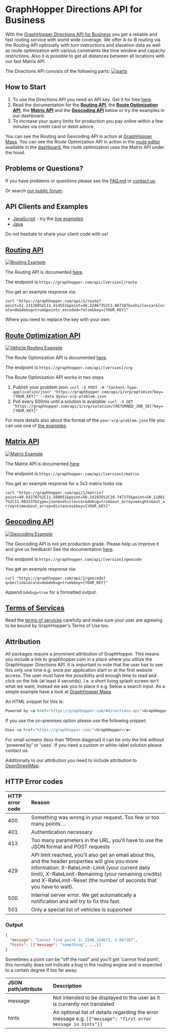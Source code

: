 # GraphHopper Directions API for Business

With the [ GraphHopper Directions API for Business](https://graphhopper.com/#directions-api) you get a reliable and fast routing service with world wide coverage. We offer A-to-B routing via the Routing API optionally with turn instructions and elevation data as well as route optimization with various constraints like time window and capacity restrictions. Also it is possible to get all distances between all locations with our fast Matrix API.

The Directions API consists of the following parts:
[![parts](./img/directions-api-parts.png)](./index.md)

## How to Start

 1. To use the Directions API you need an API key. Get it for free [here](https://graphhopper.com/#directions-api).
 2. Read the documentation for the **[Routing API](#routing-api)**, the **[Route Optimization API](#route-optimization-api)**, the **[Matrix API](#matrix-api)** and the **[Geocoding API](#geocoding-api)** below or try the examples in our dashboard.
 3. To increase your query limits for production you pay online within a few minutes via credit card or debit advice.

You can see the Routing and Geocoding API in action at [GraphHopper Maps](https://graphhopper.com/maps). You can see the Route Optimization API in action in the [route editor](https://graphhopper.com/blog/2015/07/21/graphhoppers-new-route-optimization-editor/) available in the [dashboard](https://graphhopper.com/#directions-api), the route optimization uses the Matrix API under the hood.

## Problems or Questions?

If you have problems or questions please see the [FAQ.md](FAQ.md) or [contact us](https://graphhopper.com/#contact).

Or search [our public forum](https://discuss.graphhopper.com/c/directions-api).

## API Clients and Examples

 * [JavaScript](https://github.com/graphhopper/directions-api-js-client) - try the [live examples](https://graphhopper.com/api/1/examples/)
 * [Java](https://github.com/graphhopper/directions-api-java-client)

Do not hesitate to share your client code with us!

## [Routing API](docs-routing.md)

[![Routing Example](./img/routing-example.png)](./docs-routing.md)

The Routing API is documented [here](./docs-routing.md).

The endpoint is `https://graphhopper.com/api/[version]/route`

You get an example response via:

`curl "https://graphhopper.com/api/1/route?point=51.131108%2C12.414551&point=48.224673%2C3.867187&vehicle=car&locale=de&debug=true&points_encoded=false&key=[YOUR_KEY]"`

Where you need to replace the key with your own

## [Route Optimization API](./docs-route-optimization.md)

[![Vehicle Routing Example](./img/vrp-example.png)](./docs-route-optimization.md)

The Route Optimization API is documented [here](./docs-route-optimization.md).

The endpoint is `https://graphhopper.com/api/[version]/vrp`

The Route Optimization API works in two steps

 1. Publish your problem json:
    `curl -X POST -H "Content-Type: application/json" "https://graphhopper.com/api/1/vrp/optimize?key=[YOUR_KEY]" --data @your-vrp-problem.json`
 2. Poll every 500ms until a solution is available:
    `curl -X GET "https://graphhopper.com/api/1/vrp/solution/[RETURNED_JOB_ID]?key=[YOUR_KEY]"`
  
For more details also about the format of the `your-vrp-problem.json` file you can use one of [the examples](https://github.com/graphhopper/directions-api-js-client/tree/master/route-optimization-examples).

## [Matrix API](./docs-matrix.md)

[![Matrix Example](./img/matrix-example.png)](./docs-matrix.md)

The Matrix API is documented [here](./docs-matrix.md)

The endpoint is `https://graphhopper.com/api/[version]/matrix`

You get an example response for a 3x3 matrix looks via:

`curl "https://graphhopper.com/api/1/matrix?point=49.932707%2C11.588051&point=50.241935%2C10.747375&point=50.118817%2C11.983337&type=json&vehicle=car&debug=true&out_array=weights&out_array=times&out_array=distances&key=[YOUR_KEY]"`

## [Geocoding API](./docs-geocoding.md)

[![Geocoding Example](./img/geocoding-example.png)](./docs-geocoding.md)

The Geocoding API is not yet production grade. Please help us improve it and give us feedback! See the documentation [here](./docs-geocoding.md).

The endpoint is `https://graphhopper.com/api/[version]/geocode`

You get an example response via:

`curl "https://graphhopper.com/api/1/geocode?q=berlin&locale=de&debug=true&key=[YOUR_KEY]"`

Append `&debug=true` for a formatted output.

<!--
## Isochrone API

Use this API to calculate reachability polygons for specific points. Please contact us for further details.

![Isochrone Illustration](https://raw.githubusercontent.com/graphhopper/directions-api/6fd1ce50a3c86b7f03823912fafa370f14ae11ec/img/isochrone-example.png)

## Map Matching API

Use this API to match recorded GPS tracks with roads and associate useful information like turn instructions or speed limit, i.e. it provides a 'snap to road' functionality. Please contact us for further details.

![Map Matching Illustration](https://karussell.files.wordpress.com/2014/07/map-matching.png?w=242)

-->

## [Terms of Services](https://graphhopper.com/terms.html)

Read the [terms of services](https://graphhopper.com/terms.html) carefully and make sure your user are agreeing to be bound by GraphHopper's Terms of Use too.

## Attribution

All packages require a prominent attribution of GraphHopper. This means you include a link to graphhopper.com in a place where you utilize the GraphHopper Directions API. It is important to note that the user has to see this only one time e.g. once per application start or at the first website access. The user must have the possibility and enough time to read and click on the link (at least 4 seconds). I.e. a short living splash screen isn't what we want, instead we ask you to place it e.g. below a search input. As a simple example have a look at [GraphHopper Maps](https://graphhopper.com/maps/)

An HTML snippet for this is:

```html
Powered by <a href="https://graphhopper.com/#directions-api">GraphHopper API</a>
```

If you use the on-premises option please use the following snippet:
```html
Uses <a href="https://graphhopper.com/">GraphHopper</a>
```

For small screens (less than 190mm diagonal) it can be only the link without 'powered by' or 'uses'. If you need a custom or white-label solution please contact us.

Additionally to our attribution you need to include attribution to [OpenStreetMap](https://www.openstreetmap.org/copyright/).

## HTTP Error codes

HTTP error code | Reason
:---------------|:------------
400             | Something was wrong in your request. Too few or too many points. ..
401             | Authentication necessary
413             | Too many parameters in the URL, you'll have to use the JSON format and POST requests
429             | API limit reached, you'll also get an email about this, and the header properties will give you more information: X-RateLimit-Limit (your current daily limit), X-RateLimit-Remaining (your remaining credits) and X-RateLimit-Reset (the number of seconds that you have to wait).
500             | Internal server error. We get automatically a notification and will try to fix this fast.
501 	           | Only a special list of vehicles is supported


### Output
```json
{
  "message": "Cannot find point 2: 2248.224673, 3.867187",
  "hints": [{"message": "something", ...}]
}
```

Sometimes a point can be "off the road" and you'll get 'cannot find point', this normally does not
indicate a bug in the routing engine and is expected to a certain degree if too far away.

JSON path/attribute    | Description
:----------------------|:------------
message                | Not intended to be displayed to the user as it is currently not translated
hints                  | An optional list of details regarding the error message e.g. `[{"message": "first error message in hints"}]`
